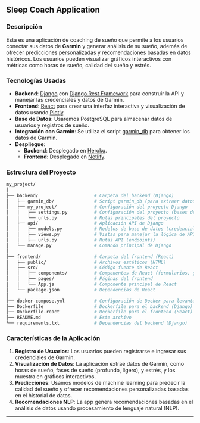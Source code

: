 ## **Sleep Coach Application**

### **Descripción**
Esta es una aplicación de coaching de sueño que permite a los usuarios conectar sus datos de **Garmin** y generar análisis de su sueño, además de ofrecer predicciones personalizadas y recomendaciones basadas en datos históricos. Los usuarios pueden visualizar gráficos interactivos con métricas como horas de sueño, calidad del sueño y estrés. 

### **Tecnologías Usadas**
- **Backend**: [Django](https://www.djangoproject.com/) con [Django Rest Framework](https://www.django-rest-framework.org/) para construir la API y manejar las credenciales y datos de Garmin.
- **Frontend**: [React](https://reactjs.org/) para crear una interfaz interactiva y visualización de datos usando [Plotly](https://plotly.com/react/).
- **Base de Datos**: Usaremos PostgreSQL para almacenar datos de usuarios y registros de sueño.
- **Integración con Garmin**: Se utiliza el script [garmin_db](https://github.com/cyberjunky/garminconnect) para obtener los datos de Garmin.
- **Despliegue**:
  - **Backend**: Desplegado en [Heroku](https://www.heroku.com/).
  - **Frontend**: Desplegado en [Netlify](https://www.netlify.com/).

### **Estructura del Proyecto**
```bash
my_project/
│
├── backend/                     # Carpeta del backend (Django)
│   ├── garmin_db/               # Script garmin_db (para extraer datos de Garmin)
│   ├── my_project/              # Configuración del proyecto Django
│   │   ├── settings.py          # Configuración del proyecto (bases de datos, API keys, etc.)
│   │   └── urls.py              # Rutas principales del proyecto
│   ├── api/                     # Aplicación API de Django
│   │   ├── models.py            # Modelos de base de datos (credenciales, datos de sueño)
│   │   ├── views.py             # Vistas para manejar la lógica de API y acceso a Garmin
│   │   ├── urls.py              # Rutas API (endpoints)
│   └── manage.py                # Comando principal de Django
│
├── frontend/                    # Carpeta del frontend (React)
│   ├── public/                  # Archivos estáticos (HTML)
│   ├── src/                     # Código fuente de React
│   │   ├── components/          # Componentes de React (formularios, gráficos, etc.)
│   │   ├── pages/               # Páginas del frontend
│   │   └── App.js               # Componente principal de React
│   └── package.json             # Dependencias de React
│
├── docker-compose.yml           # Configuración de Docker para levantar backend y frontend
├── Dockerfile                   # Dockerfile para el backend (Django)
├── Dockerfile.react             # Dockerfile para el frontend (React)
├── README.md                    # Este archivo
└── requirements.txt             # Dependencias del backend (Django)
```


### **Características de la Aplicación**
1. **Registro de Usuarios**: Los usuarios pueden registrarse e ingresar sus credenciales de Garmin.
2. **Visualización de Datos**: La aplicación extrae datos de Garmin, como horas de sueño, fases de sueño (profundo, ligero), y estrés, y los muestra en gráficos interactivos.
3. **Predicciones**: Usamos modelos de machine learning para predecir la calidad del sueño y ofrecer recomendaciones personalizadas basadas en el historial de datos.
4. **Recomendaciones NLP**: La app genera recomendaciones basadas en el análisis de datos usando procesamiento de lenguaje natural (NLP).

---